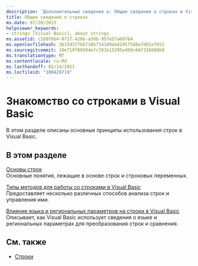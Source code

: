 ```yaml
---
description: 'Дополнительные сведения о: Общие сведения о строках в Visual Basic'
title: Общие сведения о строках
ms.date: 07/20/2015
helpviewer_keywords:
- strings [Visual Basic], about strings
ms.assetid: c1b0f6b4-9717-426b-a3db-957e57a60764
ms.openlocfilehash: 3633d377b6738b734189eb4295f588a7d01efb51
ms.sourcegitcommit: 10e719780594efc781b15295e499c66f316068b8
ms.translationtype: MT
ms.contentlocale: ru-RU
ms.lasthandoff: 02/14/2021
ms.locfileid: "100429719"
---
```

# <a name="introduction-to-strings-in-visual-basic"></a>Знакомство со строками в Visual Basic

В этом разделе описаны основные принципы использования строк в Visual Basic.  
  
## <a name="in-this-section"></a>В этом разделе  

 [Основы строк](string-basics.md)  
 Основные понятия, лежащие в основе строк и строковых переменных.  
  
 [Типы методов для работы со строками в Visual Basic](types-of-string-manipulation-methods.md)  
 Предоставляет несколько различных способов анализа строк и управления ими.  
  
 [Влияние языка и региональных параметров на строки в Visual Basic](how-culture-affects-strings.md)  
 Описывает, как Visual Basic использует сведения о языке и региональных параметрах для преобразования строк и сравнения.  
  
## <a name="see-also"></a>См. также

- [Строки](index.md)
